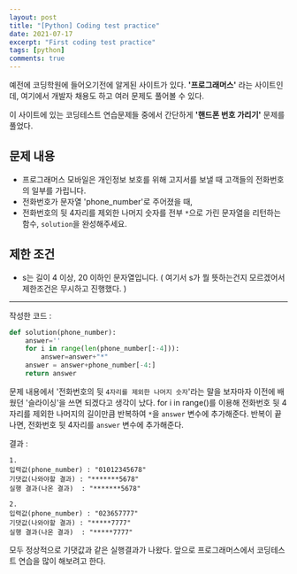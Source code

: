```yaml
---
layout: post
title: "[Python] Coding test practice"
date: 2021-07-17
excerpt: "First coding test practice"
tags: [python]
comments: true
---
```

예전에 코딩학원에 들어오기전에 알게된 사이트가 있다.
**'프로그래머스'** 라는 사이트인데, 여기에서 개발자 채용도 하고 여러 문제도 풀어볼 수 있다.

이 사이트에 있는 코딩테스트 연습문제들 중에서 간단하게 **'핸드폰 번호 가리기'** 문제를 풀었다.

## 문제 내용

* 프로그래머스 모바일은 개인정보 보호를 위해 고지서를 보낼 때 고객들의 전화번호의 일부를 가립니다.
* 전화번호가 문자열 'phone_number'로 주어졌을 때, 
* 전화번호의 뒷 4자리를 제외한 나머지 숫자를 전부 `*`으로 가린 문자열을 리턴하는 함수, `solution`을 완성해주세요.

## 제한 조건

* s는 길이 4 이상, 20 이하인 문자열입니다. ( 여기서 s가 뭘 뜻하는건지 모르겠어서 제한조건은 무시하고 진행했다. )

- - -

작성한 코드 :
```py
def solution(phone_number):
    answer=''
    for i in range(len(phone_number[:-4])):
        answer=answer+"*"
    answer = answer+phone_number[-4:] 
    return answer
```

문제 내용에서 '전화번호의 뒷 `4자리를 제외한 나머지 숫자`'라는 말을 보자마자 이전에 배웠던 '슬라이싱'을 쓰면 되겠다고 생각이 났다.
for i in range()를 이용해 전화번호 뒷 4자리를 제외한 나머지의 길이만큼 반복하여 `*`을 `answer` 변수에 추가해준다.
반복이 끝나면, 전화번호 뒷 4자리를 `answer` 변수에 추가해준다.

결과 :
```
1.
입력값(phone_number) : "01012345678"
기댓값(나와야할 결과) : "*******5678"
실행 결과(나온 결과)  : "*******5678"

2. 
입력값(phone_number) : "023657777"
기댓값(나와야할 결과) : "*****7777"
실행 결과(나온 결과)  : "*****7777"
```

모두 정상적으로 기댓값과 같은 실행결과가 나왔다.
앞으로 프로그래머스에서 코딩테스트 연습을 많이 해보려고 한다.
